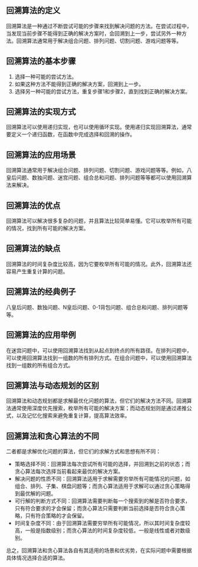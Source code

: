 ## 回溯算法的定义

回溯算法是一种通过不断尝试可能的步骤来找到解决问题的方法。在尝试过程中，当发现当前步骤不能得到正确的解决方案时，会回溯到上一步，尝试另外一种方法。回溯算法通常用于解决组合问题、排列问题、切割问题、游戏问题等等。

## 回溯算法的基本步骤

1. 选择一种可能的尝试方法。
2. 如果这种方法不能得到正确的解决方案，回溯到上一步。
3. 选择另一种可能的尝试方法，重复步骤1和步骤2，直到找到正确的解决方案。


## 回溯算法的实现方式

回溯算法可以使用递归实现，也可以使用循环实现。使用递归实现回溯算法，通常要定义一个递归函数，在函数中完成选择和回溯的操作。

## 回溯算法的应用场景

回溯算法通常用于解决组合问题、排列问题、切割问题、游戏问题等等。例如，八皇后问题、数独问题、迷宫问题、组合总和问题、排列问题等等都可以使用回溯算法来解决。

## 回溯算法的优点

回溯算法可以解决很多复杂的问题，并且算法比较简单易懂。它可以枚举所有可能的情况，找到所有可能的解决方案。

## 回溯算法的缺点

回溯算法的时间复杂度比较高，因为它要枚举所有可能的情况。此外，回溯算法还容易产生重复计算的问题。

## 回溯算法的经典例子

八皇后问题、数独问题、N皇后问题、0-1背包问题、组合总和问题、排列问题等等。

## 回溯算法的应用举例


在迷宫问题中，可以使用回溯算法找到从起点到终点的所有路径。在排列问题中，可以使用回溯算法找到一组数的所有排列方式。在组合问题中，可以使用回溯算法找到一组数的所有组合方式。

## 回溯算法与动态规划的区别


回溯算法和动态规划都是求解最优化问题的算法，但它们的解决方法不同。回溯算法通常使用深度优先搜索，枚举所有可能的解决方案；而动态规划则是通过递推公式，以及记忆化搜索来避免重复计算，提高算法效率。

## 回溯算法和贪心算法的不同

二者都是求解优化问题的算法，但它们的求解方式和思想有所不同：

- 策略选择不同：回溯算法每次尝试所有可能的选择，并回溯到之前的状态；而贪心算法每次选择当前看起来最优的解决方案。
- 解决问题的性质不同：回溯算法适用于求解需要穷举所有可能情况的问题，如组合、排列、子集、棋盘问题等；而贪心算法适用于求解可以通过贪心策略得到最优解的问题。
- 可行解的判断方式不同：回溯算法需要判断每一个搜索到的解是否符合要求，只有符合要求的才会保留；而贪心算法只需要判断当前选择是否符合贪心策略，只有符合策略的才会保留。
- 时间复杂度不同：由于回溯算法需要穷举所有可能情况，所以其时间复杂度较高，一般是指数级别；而贪心算法的时间复杂度较低，一般是线性或者对数级别。

总之，回溯算法和贪心算法各自有其适用的场景和优劣势，在实际问题中需要根据具体情况选择合适的算法。
